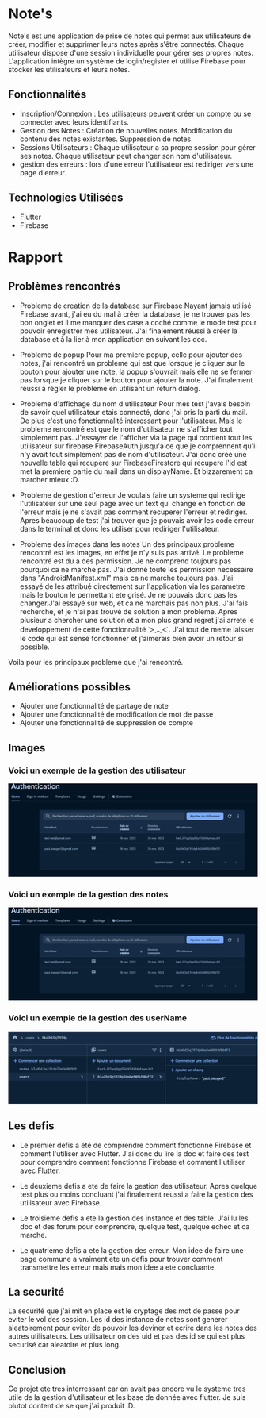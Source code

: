 # Note's

Note's est une application de prise de notes qui permet aux utilisateurs de créer, modifier et supprimer leurs notes après s'être connectés. Chaque utilisateur dispose d'une session individuelle pour gérer ses propres notes. L'application intègre un système de login/register et utilise Firebase pour stocker les utilisateurs et leurs notes.

## Fonctionnalités

- Inscription/Connexion :
    Les utilisateurs peuvent créer un compte ou se connecter avec leurs identifiants.
- Gestion des Notes :
    Création de nouvelles notes.
    Modification du contenu des notes existantes.
    Suppression de notes.
- Sessions Utilisateurs :
    Chaque utilisateur a sa propre session pour gérer ses notes.
    Chaque utilisateur peut changer son nom d'utilisateur.
- gestion des erreurs :
    lors d'une erreur l'utilisateur est rediriger vers une page d'erreur.

## Technologies Utilisées

- Flutter
- Firebase


# Rapport

## Problèmes rencontrés

- Probleme de creation de la database sur Firebase
    Nayant jamais utilisé Firebase avant, j'ai eu du mal à créer la database, je ne trouver pas les bon onglet et il me manquer des case a coché comme le mode test pour pouvoir enregistrer mes utilisateur. J'ai finalement réussi à créer la database et à la lier à mon application en suivant les doc.

- Probleme de popup
    Pour ma premiere popup, celle pour ajouter des notes, j'ai rencontré un probleme qui est que lorsque je cliquer sur le bouton pour ajouter une note, la popup s'ouvrait mais elle ne se fermer pas lorsque je cliquer sur le bouton pour ajouter la note. J'ai finalement réussi à régler le probleme en utilisant un return dialog.

- Probleme d'affichage du nom d'utilisateur
    Pour mes test j'avais besoin de savoir quel utilisateur etais connecté, donc j'ai pris la parti du mail. De plus c'est une fonctionnalité interessant pour l'utilisateur. Mais le probleme rencontré est que le nom d'utilisateur ne s'afficher tout simplement pas. J'essayer de l'afficher via la page qui contient tout les utilisateur sur firebase FirebaseAuth jusqu'a ce que je comprennent qu'il n'y avait tout simplement pas de nom d'utilisateur. J'ai donc créé une nouvelle table qui recupere sur FirebaseFirestore qui recupere l'id est met la premiere partie du mail dans un displayName. Et bizzarement ca marcher mieux :D.

- Probleme de gestion d'erreur
    Je voulais faire un systeme qui redirige l'utilisateur sur une seul page avec un text qui change en fonction de l'erreur mais je ne s'avait pas comment recuperer l'erreur et rediriger. Apres beaucoup de test j'ai trouver que je pouvais avoir les code erreur dans le terminal et donc les utiliser pour rediriger l'utilisateur.

- Probleme des images dans les notes
    Un des principaux probleme rencontré est les images, en effet je n'y suis pas arrivé. Le probleme rencontré est du a des permission. Je ne comprend toujours pas pourquoi ca ne marche pas. J'ai donné toute les permission necessaire dans "AndroidManifest.xml" mais ca ne marche toujours pas. J'ai essayé de les attribué directement sur l'application via les parametre mais le bouton le permettant ete grisé. Je ne pouvais donc pas les changer.J'ai essayé sur web, et ca ne marchais pas non plus. J'ai fais recherche, et je n'ai pas trouvé de solution a mon probleme. Apres plusieur a chercher une solution et a mon plus grand regret j'ai arrete le developpement de cette fonctionnalité ＞︿＜.  J'ai tout de meme laisser le code qui est sensé fonctionner et j'aimerais bien avoir un retour si possible. 

Voila pour les principaux probleme que j'ai rencontré.

## Améliorations possibles

- Ajouter une fonctionnalité de partage de note
- Ajouter une fonctionnalité de modification de mot de passe
- Ajouter une fonctionnalité de suppression de compte

## Images 

### Voici un exemple de la gestion des utilisateur
![Voici un exemple de la gestion des utilisateur](./imageReadme/exemple_utilisateur.png)

### Voici un exemple de la gestion des notes
![Voici un exemple de la gestion des notes](./imageReadme/exemple_note.png)

### Voici un exemple de la gestion des userName
![Voici un exemple de la gestion des userName](./imageReadme/exemple_userName.png)

## Les defis

- Le premier defis a été de comprendre comment fonctionne Firebase et comment l'utiliser avec Flutter. J'ai donc du lire la doc et faire des test pour comprendre comment fonctionne Firebase et comment l'utiliser avec Flutter.

- Le deuxieme defis a ete de faire la gestion des utilisateur. Apres quelque test plus ou moins concluant j'ai finalement reussi a faire la gestion des utilisateur avec Firebase.

- Le troisieme defis a ete la gestion des instance et des table. J'ai lu les doc et des forum pour comprendre, quelque test, quelque echec et ca marche.

- Le quatrieme defis a ete la gestion des erreur. Mon idee de faire une page commune a vraiment ete un defis pour trouver comment transmettre les erreur mais mais mon idee a ete concluante. 

## La securité 

La securité que j'ai mit en place est le cryptage des mot de passe pour eviter le vol des session.
Les id des instance de notes sont generer aleatoirement pour eviter de pouvoir les deviner et ecrire dans les notes des autres utilisateurs.
Les utilisateur on des uid et pas des id se qui est plus securisé car aleatoire et plus long.

## Conclusion

Ce projet ete tres interressant car on avait pas encore vu le systeme tres utile de la gestion d'utilisateur et les base de donnée avec flutter. Je suis plutot content de se que j'ai produit :D.